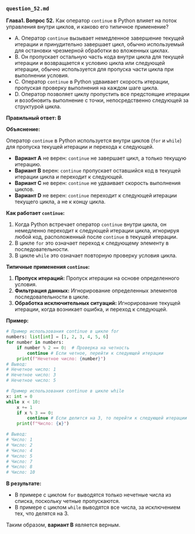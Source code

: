 

### `question_52.md`

**Глава1. Вопрос 52.** Как оператор `continue` в Python влияет на поток управления внутри циклов, и каково его типичное применение?

- A. Оператор `continue` вызывает немедленное завершение текущей итерации и принудительно завершает цикл, обычно используемый для остановки чрезмерной обработки во вложенных циклах.
- B. Он пропускает остальную часть кода внутри цикла для текущей итерации и возвращается к условию цикла или следующей итерации, обычно используется для пропуска части цикла при выполнении условия.
- C. Оператор `continue` в Python удваивает скорость итерации, пропуская проверку выполнения на каждом шаге цикла.
- D. Оператор позволяет циклу пропустить все предстоящие итерации и возобновить выполнение с точки, непосредственно следующей за структурой цикла.

**Правильный ответ: B**

**Объяснение:**

Оператор `continue` в Python используется внутри циклов (`for` и `while`) для пропуска текущей итерации и перехода к следующей.

*   **Вариант A** не верен: `continue` не завершает цикл, а только текущую итерацию.
*   **Вариант B** верен: `continue` пропускает оставшийся код в текущей итерации цикла и переходит к следующей.
*   **Вариант C** не верен: `continue` не удваивает скорость выполнения циклов.
*   **Вариант D** не верен: `continue` переходит к следующей итерации текущего цикла, а не к концу цикла.

**Как работает `continue`:**

1.  Когда Python встречает оператор `continue` внутри цикла, он немедленно переходит к следующей итерации цикла, игнорируя любой код, расположенный после `continue` в текущей итерации.
2.  В цикле `for` это означает переход к следующему элементу в последовательности.
3.  В цикле `while` это означает повторную проверку условия цикла.

**Типичные применения `continue`:**

1.  **Пропуск итераций:** Пропуск итерации на основе определенного условия.
2.  **Фильтрация данных:** Игнорирование определенных элементов последовательности в цикле.
3.  **Обработка исключительных ситуаций:**  Игнорирование текущей итерации, когда возникает ошибка, и переход к следующей.

**Пример:**

```python
# Пример использования continue в цикле for
numbers: list[int] = [1, 2, 3, 4, 5, 6]
for number in numbers:
    if number % 2 == 0:  # Проверка на четность
        continue # Если четное, перейти к следующей итерации
    print(f"Нечетное число: {number}")
# Вывод:
# Нечетное число: 1
# Нечетное число: 3
# Нечетное число: 5

# Пример использования continue в цикле while
x: int = 0
while x < 10:
    x += 1
    if x % 3 == 0:
        continue # Если делится на 3, то перейти к следующей итерации
    print(f"Число: {x}")

# Вывод:
# Число: 1
# Число: 2
# Число: 4
# Число: 5
# Число: 7
# Число: 8
# Число: 10
```
**В результате:**
* В примере с циклом `for` выводятся только нечетные числа из списка, поскольку четные пропускаются.
* В примере с циклом `while` выводятся все числа, за исключением тех, что делятся на 3.

Таким образом, **вариант B** является верным.
